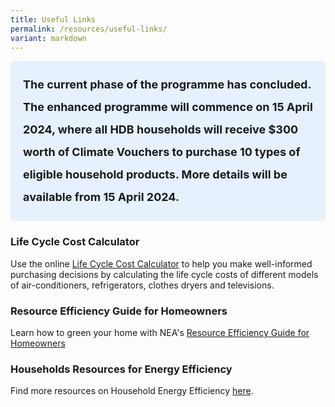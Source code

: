 ```yaml
---
title: Useful Links
permalink: /resources/useful-links/
variant: markdown
---
```

  <style> .light-blue-box { background-color: #E6F1FD; padding: 20px; border-radius: 5px; font-weight: bold; font-size: 18px; line-height: 2;} </style>   <div class="light-blue-box"> The current phase of the programme has concluded. The enhanced programme will commence on 15 April 2024, where all HDB households will receive $300 worth of Climate Vouchers to purchase 10 types of eligible household products. More details will be available from 15 April 2024. </div>  

### Life Cycle Cost Calculator

Use the online [Life Cycle Cost Calculator](https://www.nea.gov.sg/our-services/climate-change-energy-efficiency/energy-efficiency/household-sector/life-cycle-cost-calculator) to help you make well-informed purchasing decisions by calculating the life cycle costs of different models of air-conditioners, refrigerators, clothes dryers and televisions.

### Resource Efficiency Guide for Homeowners

Learn how to green your home with NEA's [Resource Efficiency Guide for Homeowners](https://www.nea.gov.sg/docs/default-source/our-services/energy-efficiency/household-sector/guide.pdf)

### Households Resources for Energy Efficiency

Find more resources on Household Energy Efficiency [here](https://www.nea.gov.sg/our-services/climate-change-energy-efficiency/energy-efficiency/household-sector).